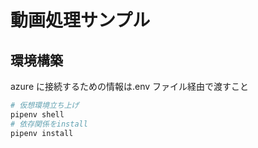 # 動画処理サンプル

## 環境構築

azure に接続するための情報は.env ファイル経由で渡すこと

```bash
# 仮想環境立ち上げ
pipenv shell
# 依存関係をinstall
pipenv install
```
